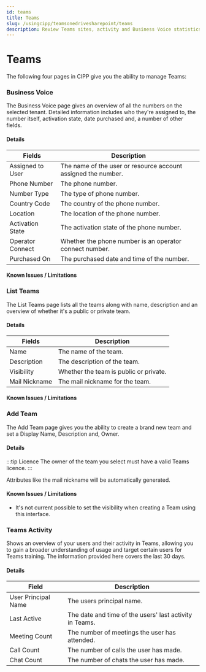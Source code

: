 ```yaml
---
id: teams
title: Teams
slug: /usingcipp/teamsonedrivesharepoint/teams
description: Review Teams sites, activity and Business Voice statistics
---
```


# Teams

The following four pages in CIPP give you the ability to manage Teams:

### Business Voice

The Business Voice page gives an overview of all the numbers on the selected tenant. Detailed information includes who they're assigned to, the number itself, activation state, date purchased and, a number of other fields.

#### Details <a href="#businessvoice-details" id="businessvoice-details"></a>

| Fields           | Description                                                   |
| ---------------- | ------------------------------------------------------------- |
| Assigned to User | The name of the user or resource account assigned the number. |
| Phone Number     | The phone number.                                             |
| Number Type      | The type of phone number.                                     |
| Country Code     | The country of the phone number.                              |
| Location         | The location of the phone number.                             |
| Activation State | The activation state of the phone number.                     |
| Operator Connect | Whether the phone number is an operator connect number.       |
| Purchased On     | The purchased date and time of the number.                    |

#### Known Issues / Limitations <a href="#businessvoice-knownissues" id="businessvoice-knownissues"></a>



### List Teams

The List Teams page lists all the teams along with name, description and an overview of whether it's a public or private team.

#### Details <a href="#listteams-details" id="listteams-details"></a>

| Fields        | Description                            |
| ------------- | -------------------------------------- |
| Name          | The name of the team.                  |
| Description   | The description of the team.           |
| Visibility    | Whether the team is public or private. |
| Mail Nickname | The mail nickname for the team.        |

#### Known Issues / Limitations <a href="#listteams-knownissues" id="listteams-knownissues"></a>



### Add Team

The Add Team page gives you the ability to create a brand new team and set a Display Name, Description and, Owner.

#### Details <a href="#addteam-details" id="addteam-details"></a>

:::tip Licence The owner of the team you select must have a valid Teams licence. :::

Attributes like the mail nickname will be automatically generated.

#### Known Issues / Limitations

* It's not current possible to set the visibility when creating a Team using this interface.



### Teams Activity

Shows an overview of your users and their activity in Teams, allowing you to gain a broader understanding of usage and target certain users for Teams training. The information provided here covers the last 30 days.

#### Details <a href="#teamsactivity-details" id="teamsactivity-details"></a>

| Field               | Description                                             |
| ------------------- | ------------------------------------------------------- |
| User Principal Name | The users principal name.                               |
| Last Active         | The date and time of the users' last activity in Teams. |
| Meeting Count       | The number of meetings the user has attended.           |
| Call Count          | The number of calls the user has made.                  |
| Chat Count          | The number of chats the user has made.                  |

#### &#x20;<a href="#teamsactivity-knownissues" id="teamsactivity-knownissues"></a>
